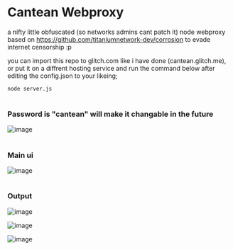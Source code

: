 # Cantean Webproxy
a nifty little obfuscated (so networks admins cant patch it) node webproxy based on https://github.com/titaniumnetwork-dev/corrosion to evade internet censorship :p

you can import this repo to glitch.com like i have done (cantean.glitch.me), or put it on a diffrent hosting service and run the command below after editing the config.json to your likeing;
```bash
node server.js
```
#
### Password is "cantean" will make it changable in the future
![image](https://user-images.githubusercontent.com/66269103/212350943-0d197e7b-7989-4a2a-82a3-746d7729cd23.png)
#
### Main ui
![image](https://user-images.githubusercontent.com/66269103/212351295-bd36ff8a-7485-4ae8-bc40-11267b553eff.png)
#
### Output
![image](https://user-images.githubusercontent.com/66269103/212351464-3ae9bc98-a88d-42c6-9297-810e9bb40b14.png)

![image](https://user-images.githubusercontent.com/66269103/212351675-2812d64e-b40a-4275-9f27-5ada9fb9c54d.png)

![image](https://user-images.githubusercontent.com/66269103/212352072-c627ea07-8414-40d0-92cc-1703e19e1998.png)
#

